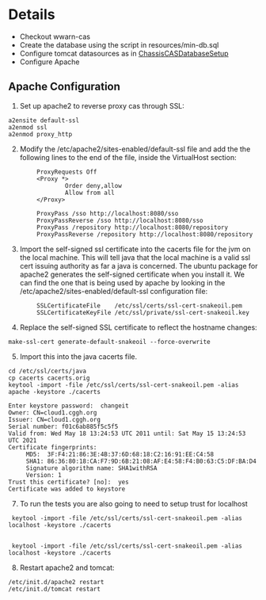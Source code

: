 # Details #


  * Checkout wwarn-cas
  * Create the database using the script in resources/min-db.sql
  * Configure tomcat datasources as in [ChassisCASDatabaseSetup](ChassisCASDatabaseSetup.md)
  * Configure Apache

## Apache Configuration ##

1. Set up apache2 to reverse proxy cas through SSL:

```
a2ensite default-ssl
a2enmod ssl
a2enmod proxy_http
```

2. Modify the /etc/apache2/sites-enabled/default-ssl file and add the the following lines to the end of the file, inside the VirtualHost section:

```
        ProxyRequests Off
        <Proxy *>
                Order deny,allow
                Allow from all
        </Proxy>

        ProxyPass /sso http://localhost:8080/sso
        ProxyPassReverse /sso http://localhost:8080/sso
        ProxyPass /repository http://localhost:8080/repository
        ProxyPassReverse /repository http://localhost:8080/repository

```

3. Import the self-signed ssl certificate into the cacerts file for the jvm on the local machine. This will tell java that the local machine is a valid ssl cert issuing authority as far a java is concerned. The ubuntu package for apache2 generates the self-signed certificate when you install it. We can find the one that is being used by apache by looking in the /etc/apache2/sites-enabled/default-ssl configuration file:

```
        SSLCertificateFile    /etc/ssl/certs/ssl-cert-snakeoil.pem
        SSLCertificateKeyFile /etc/ssl/private/ssl-cert-snakeoil.key
```

4. Replace the self-signed SSL certificate to reflect the hostname changes:

```
make-ssl-cert generate-default-snakeoil --force-overwrite
```

5. Import this into the java cacerts file.

```
cd /etc/ssl/certs/java
cp cacerts cacerts.orig
keytool -import -file /etc/ssl/certs/ssl-cert-snakeoil.pem -alias apache -keystore ./cacerts

Enter keystore password:  changeit
Owner: CN=cloud1.cggh.org
Issuer: CN=cloud1.cggh.org
Serial number: f01c6ab885f5c5f5
Valid from: Wed May 18 13:24:53 UTC 2011 until: Sat May 15 13:24:53 UTC 2021
Certificate fingerprints:
	 MD5:  3F:F4:21:86:3E:4B:37:6D:68:18:C2:16:91:EE:C4:58
	 SHA1: 86:36:80:18:CA:F7:9D:6B:21:08:AF:E4:58:F4:B0:63:C5:DF:BA:D4
	 Signature algorithm name: SHA1withRSA
	 Version: 1
Trust this certificate? [no]:  yes
Certificate was added to keystore

```

7. To run the tests you are also going to need to setup trust for localhost

```
 keytool -import -file /etc/ssl/certs/ssl-cert-snakeoil.pem -alias localhost -keystore ./cacerts


 keytool -import -file /etc/ssl/certs/ssl-cert-snakeoil.pem -alias localhost -keystore ./cacerts

```

8. Restart apache2 and tomcat:
```
/etc/init.d/apache2 restart
/etc/init.d/tomcat restart
```